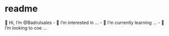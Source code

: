 # readme
👋 Hi, I’m @Badrulsales - 👀 I’m interested in ... - 🌱 I’m currently learning ... - 💞️ I’m looking to coe ...
